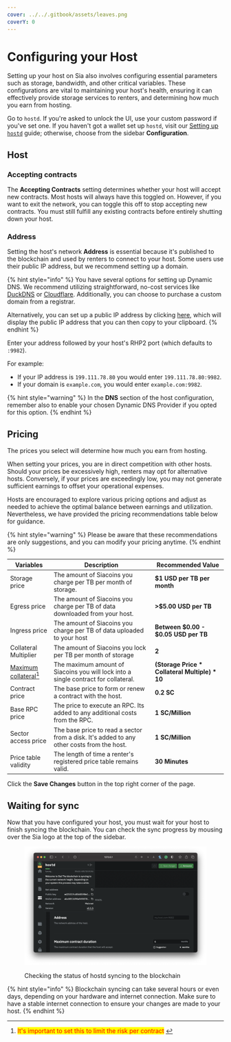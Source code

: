 ```yaml
---
cover: ../../.gitbook/assets/leaves.png
coverY: 0
---
```


# Configuring your Host

Setting up your host on Sia also involves configuring essential parameters such as storage, bandwidth, and other critical variables. These configurations are vital to maintaining your host's health, ensuring it can effectively provide storage services to renters, and determining how much you earn from hosting.

Go to `hostd`. If you're asked to unlock the UI, use your custom password if you've set one. If you haven't got a wallet set up `hostd`, visit our [Setting up `hostd`](../setup-guides/) guide; otherwise, choose from the sidebar **Configuration**.

## Host

### Accepting contracts

The **Accepting Contracts** setting determines whether your host will accept new contracts. Most hosts will always have this toggled on. However, if you want to exit the network, you can toggle this off to stop accepting new contracts. You must still fulfill any existing contracts before entirely shutting down your host.

### Address

Setting the host's network **Address** is essential because it's published to the blockchain and used by renters to connect to your host. Some users use their public IP address, but we recommend setting up a domain.&#x20;

{% hint style="info" %}
You have several options for setting up Dynamic DNS. We recommend utilizing straightforward, no-cost services like [DuckDNS](dynamic-dns/duckdns.md) or [Cloudflare](dynamic-dns/cloudflare-advanced.md). Additionally, you can choose to purchase a custom domain from a registrar.&#x20;

Alternatively, you can set up a public IP address by clicking [here](https://icanhazip.com), which will display the public IP address that you can then copy to your clipboard.
{% endhint %}

Enter your address followed by your host's RHP2 port (which defaults to `:9982`).&#x20;

For example:

- If your IP address is `199.111.78.80` you would enter `199.111.78.80:9982`.&#x20;
- If your domain is `example.com`, you would enter `example.com:9982`.

{% hint style="warning" %}
In the **DNS** section of the host configuration, remember also to enable your chosen Dynamic DNS Provider if you opted for this option.
{% endhint %}

## Pricing

The prices you select will determine how much you earn from hosting.

When setting your prices, you are in direct competition with other hosts. Should your prices be excessively high, renters may opt for alternative hosts. Conversely, if your prices are exceedingly low, you may not generate sufficient earnings to offset your operational expenses.

Hosts are encouraged to explore various pricing options and adjust as needed to achieve the optimal balance between earnings and utilization. Nevertheless, we have provided the pricing recommendations table below for guidance.&#x20;

{% hint style="warning" %}
Please be aware that these recommendations are only suggestions, and you can modify your pricing anytime.
{% endhint %}

| Variables                                    | Description                                                                               | Recommended Value                                |
| -------------------------------------------- | ----------------------------------------------------------------------------------------- | ------------------------------------------------ |
| Storage price                                | The amount of Siacoins you charge per TB per month of storage.                            | **$1 USD per TB per month**                      |
| Egress price                                 | The amount of Siacoins you charge per TB of data downloaded from your host.               | **>$5.00 USD per TB**                            |
| Ingress price                                | The amount of Siacoins you charge per TB of data uploaded to your host                    | **Between $0.00 - $0.05 USD per TB**             |
| Collateral Multiplier                        | The amount of Siacoins you lock per TB per month of storage                               | **2**                                            |
| [Maximum collateral](#user-content-fn-1)[^1] | The maximum amount of Siacoins you will lock into a single contract for collateral.       | **(Storage Price \* Collateral Multiple) \* 10** |
| Contract price                               | The base price to form or renew a contract with the host.                                 | **0.2 SC**                                       |
| Base RPC price                               | The price to execute an RPC. Its added to any additional costs from the RPC.              | **1 SC/Million**                                 |
| Sector access price                          | The base price to read a sector from a disk. It's added to any other costs from the host. | **1 SC/Million**                                 |
| Price table validity                         | The length of time a renter's registered price table remains valid.                       | **30 Minutes**                                   |

Click the **Save Changes** button in the top right corner of the page.

## Waiting for sync

Now that you have configured your host, you must wait for your host to finish syncing the blockchain. You can check the sync progress by mousing over the Sia logo at the top of the sidebar.

<figure><img src="../../.gitbook/assets/hostd_sync.png" alt=""><figcaption><p>Checking the status of hostd syncing to the blockchain</p></figcaption></figure>

{% hint style="info" %}
Blockchain syncing can take several hours or even days, depending on your hardware and internet connection. Make sure to have a stable internet connection to ensure your changes are made to your host.
{% endhint %}

[^1]: <mark style="color:red;">It's important to set this to limit the risk per contract</mark> &#x20;
